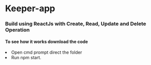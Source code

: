 # Keeper-app
<h3>Build using ReactJs with Create, Read, Update and Delete Operation</h3>
<h4>To see how it works download the code</h4>
   <li>Open cmd prompt direct the folder</li>
   <li>Run npm start.</li>
